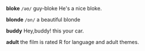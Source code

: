 **bloke**
`/əʊ/`
guy-bloke
He's a nice bloke.

**blonde**
`/ɒn/`
a beautiful blonde

**buddy**
Hey,buddy! this your car.

**adult**
the film is rated R for language and adult themes.